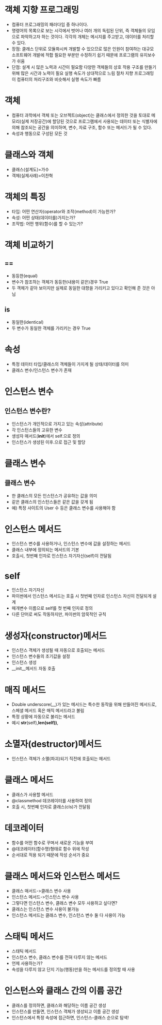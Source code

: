# 객체 지향 프로그래밍
- 컴퓨터 프로그래밍의 패러다임 중 하나이다.
- 명령어의 목록으로 보는 시각에서 벗어나 여러 개의 독립된 단위, 즉 객체들의 모임으로 파악하고자 하는 것이다. 각각의 개체는 메시지를 주고받고, 데이터를 처리할 수 있다.
- 장점: 클래스 단위로 모듈화시켜 개발할 수 있으므로 많은 인원이 참여하는 대규모 소프트웨어 개발에 적합
필요한 부분만 수정하기 쉽기 때문에 프로그램의 유지보수가 쉬움
- 단점: 설계 시 많은 노력과 시간이 필요함 
다양한 객체들의 상호 작용 구조를 만들기 위해 많은 시간과 노력이 필요
실행 속도가 상대적으로 느림
절차 지향 프로그래밍이 컴퓨터의 처리구조와 비슷해서 실행 속도가 빠름
# 객체
- 컴퓨터 과학에서 객체 또는 오브젝트(object)는 클래스에서 정의한 것을 토대로 메모리(실제 저장공간)에 할당된 것으로 프로그램에서 사용되는 데이터 또는 식별자에 의해 참조되는 공간을 의미하며, 변수, 자료 구조, 함수 또는 메서드가 될 수 있다.
- 속성과 행동으로 구성된 모든 것
# 클래스와 객체
- 클래스(설계도)=가수
- 객체(실제사례)=이찬혁
# 객체의 특징
- 타입: 어떤 연산자(operator와 조작(method)이 가능한가?
- 속성: 어떤 상태(데이터를)가지는가?
- 조작법: 어떤 행위(함수)를 할 수 있는가?
# 객체 비교하기
## ==
- 동등한(equal)
- 변수가 참조하는 객체가 동등한(내용이 같은)경우 True
- 두 객체가 같아 보이지만 실제로 동일한 대항을 가리키고 있다고 확인해 준 것은 아님
## is
- 동일한(identical)
- 두 변수가 동일한 객체를 가리키는 경우 True
# 속성
- 특정 데이터 타입/클래스의 객체들이 가지게 될 상태/데이터를 의미
- 클래스 변수/인스턴스 변수가 존재
# 인스턴스 변수
## 인스턴스 변수란?
- 인스턴스가 개인적으로 가지고 있는 속성(attribute)
- 각 인스턴스들의 고유한 변수
- 생성자 매서드(__init__)에서 self.<name>으로 정의
- 인스턴스가 생성된 이후<instance>.<name>으로 접근 및 할당
# 클래스 변수
## 클래스 변수
- 한 클래스의 모든 인스턴스가 공유하는 값을 의미
- 같은 클래스의 인스턴스들은 같은 값을 갖게 됨
- 예) 특정 사이트의 User 수 등은 클래스 변수를 사용해야 함
# 인스턴스 메서드
- 인스턴스 변수를 사용하거나, 인스턴스 변수에 값을 설정하는 메서드
- 클래스 내부에 정의되는 메서드의 기본
- 호출시, 첫번째 인자로 인스턴스 자기자신(self)이 전달됨
# self
- 인스턴스 자기자신
- 파이썬에서 인스턴스 메서드는 호출 시 첫번째 인자로 인스턴스 자신이 전달되게 설계
- 매개변수 이름으로 self를 첫 번째 인자로 정의
- 다른 단어로 써도 작동하지만, 파이썬의 암묵적인 규칙
# 생성자(constructor)메서드
- 인스턴스 객체가 생성될 때 자동으로 호출되는 메서드
- 인스턴스 변수들의 초기값을 설정
- 인스턴스 생성
- __init__메서드 자동 호출
# 매직 메서드
- Double underscore(__)가 있는 메서드는 특수한 동작을 위해 만들어진 메서드로, 스페셜 메서드 혹은 매직 메서드라고 불림
- 특정 상황에 자동으로 불리는 메서드
- 예시 __str__(self),__len(self))__,
# 소멸자(destructor)메서드
- 인스턴스 객체가 소멸(파괴)되기 직전에 호출되는 메서드
# 클래스 메서드
- 클래스가 사용할 메서드
- @classmethod 데코레이터를 사용하여 정의
- 호출 시, 첫번째 인자로 클래스(cls)가 전달됨
# 데코레이터
- 함수를 어떤 함수로 꾸며서 새로운 기능을 부여
- @데코레이터(함수명)형태로 함수 위에 작성
- 순서대로 적용 되기 때문에 작성 순서가 중요
# 클래스 메서드와 인스턴스 메서드
- 클래스 매서드->클래스 변수 사용
- 인스턴스 메서드->인스턴스 변수 사용
- 그렇다면 인스턴스 변수, 클래스 변수 모두 사용하고 싶다면?
- 클래스는 인스턴스 변수 사용이 불가능
- 인스턴스 메서드는 클래스 변수, 인스턴스 변수 둘 다 사용이 가능
# 스태틱 메서드
- 스태틱 메서드
- 인스턴스 변수, 클래스 변수를 전혀 다루지 않는 메서드
- 언제 사용하는가?
- 속성을 다루지 않고 단지 기능(행동)만을 하는 메서드를 정의할 때 사용
# 인스턴스와 클래스 간의 이름 공간
- 클래스를 정의하면, 클래스와 해당하는 이름 공간 생성
- 인스턴스를 만들면, 인스턴스 객체가 생성되고 이름 공간 생성
- 인스턴스에서 특정 속성에 접근하면, 인스턴스-클래스 순으로 탐색!